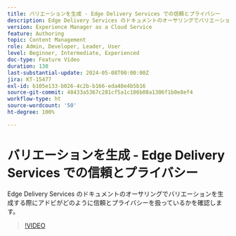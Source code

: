```yaml
---
title: バリエーションを生成 - Edge Delivery Services での信頼とプライバシー
description: Edge Delivery Services のドキュメントのオーサリングでバリエーションを生成する際にアドビがどのように信頼とプライバシーを扱っているかを確認します。
version: Experience Manager as a Cloud Service
feature: Authoring
topic: Content Management
role: Admin, Developer, Leader, User
level: Beginner, Intermediate, Experienced
doc-type: Feature Video
duration: 130
last-substantial-update: 2024-05-08T00:00:00Z
jira: KT-15477
exl-id: b105e133-b026-4c2b-b166-eda48e4b5b16
source-git-commit: 48433a5367c281cf5a1c106b08a1306f1b0e8ef4
workflow-type: ht
source-wordcount: '50'
ht-degree: 100%

---
```


# バリエーションを生成 - Edge Delivery Services での信頼とプライバシー

Edge Delivery Services のドキュメントのオーサリングでバリエーションを生成する際にアドビがどのように信頼とプライバシーを扱っているかを確認します。

>[!VIDEO](https://video.tv.adobe.com/v/3440015/?learn=on&captions=jpn)
